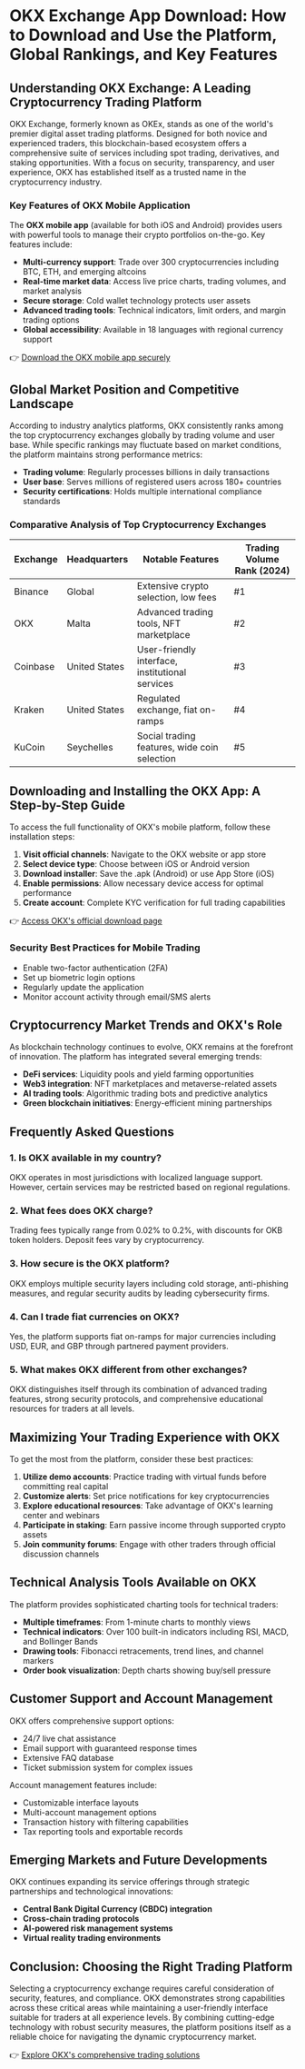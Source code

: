 # OKX Exchange App Download: How to Download and Use the Platform, Global Rankings, and Key Features

## Understanding OKX Exchange: A Leading Cryptocurrency Trading Platform

OKX Exchange, formerly known as OKEx, stands as one of the world's premier digital asset trading platforms. Designed for both novice and experienced traders, this blockchain-based ecosystem offers a comprehensive suite of services including spot trading, derivatives, and staking opportunities. With a focus on security, transparency, and user experience, OKX has established itself as a trusted name in the cryptocurrency industry.

### Key Features of OKX Mobile Application

The **OKX mobile app** (available for both iOS and Android) provides users with powerful tools to manage their crypto portfolios on-the-go. Key features include:

- **Multi-currency support**: Trade over 300 cryptocurrencies including BTC, ETH, and emerging altcoins
- **Real-time market data**: Access live price charts, trading volumes, and market analysis
- **Secure storage**: Cold wallet technology protects user assets
- **Advanced trading tools**: Technical indicators, limit orders, and margin trading options
- **Global accessibility**: Available in 18 languages with regional currency support

👉 [Download the OKX mobile app securely](https://bit.ly/okx-bonus)

## Global Market Position and Competitive Landscape

According to industry analytics platforms, OKX consistently ranks among the top cryptocurrency exchanges globally by trading volume and user base. While specific rankings may fluctuate based on market conditions, the platform maintains strong performance metrics:

- **Trading volume**: Regularly processes billions in daily transactions
- **User base**: Serves millions of registered users across 180+ countries
- **Security certifications**: Holds multiple international compliance standards

### Comparative Analysis of Top Cryptocurrency Exchanges

| Exchange | Headquarters | Notable Features | Trading Volume Rank (2024) |
|---------|----------------|------------------|-----------------------------|
| Binance | Global | Extensive crypto selection, low fees | #1 |
| OKX | Malta | Advanced trading tools, NFT marketplace | #2 |
| Coinbase | United States | User-friendly interface, institutional services | #3 |
| Kraken | United States | Regulated exchange, fiat on-ramps | #4 |
| KuCoin | Seychelles | Social trading features, wide coin selection | #5 |

## Downloading and Installing the OKX App: A Step-by-Step Guide

To access the full functionality of OKX's mobile platform, follow these installation steps:

1. **Visit official channels**: Navigate to the OKX website or app store
2. **Select device type**: Choose between iOS or Android version
3. **Download installer**: Save the .apk (Android) or use App Store (iOS)
4. **Enable permissions**: Allow necessary device access for optimal performance
5. **Create account**: Complete KYC verification for full trading capabilities

👉 [Access OKX's official download page](https://bit.ly/okx-bonus)

### Security Best Practices for Mobile Trading

- Enable two-factor authentication (2FA)
- Set up biometric login options
- Regularly update the application
- Monitor account activity through email/SMS alerts

## Cryptocurrency Market Trends and OKX's Role

As blockchain technology continues to evolve, OKX remains at the forefront of innovation. The platform has integrated several emerging trends:

- **DeFi services**: Liquidity pools and yield farming opportunities
- **Web3 integration**: NFT marketplaces and metaverse-related assets
- **AI trading tools**: Algorithmic trading bots and predictive analytics
- **Green blockchain initiatives**: Energy-efficient mining partnerships

## Frequently Asked Questions

### 1. Is OKX available in my country?
OKX operates in most jurisdictions with localized language support. However, certain services may be restricted based on regional regulations.

### 2. What fees does OKX charge?
Trading fees typically range from 0.02% to 0.2%, with discounts for OKB token holders. Deposit fees vary by cryptocurrency.

### 3. How secure is the OKX platform?
OKX employs multiple security layers including cold storage, anti-phishing measures, and regular security audits by leading cybersecurity firms.

### 4. Can I trade fiat currencies on OKX?
Yes, the platform supports fiat on-ramps for major currencies including USD, EUR, and GBP through partnered payment providers.

### 5. What makes OKX different from other exchanges?
OKX distinguishes itself through its combination of advanced trading features, strong security protocols, and comprehensive educational resources for traders at all levels.

## Maximizing Your Trading Experience with OKX

To get the most from the platform, consider these best practices:

1. **Utilize demo accounts**: Practice trading with virtual funds before committing real capital
2. **Customize alerts**: Set price notifications for key cryptocurrencies
3. **Explore educational resources**: Take advantage of OKX's learning center and webinars
4. **Participate in staking**: Earn passive income through supported crypto assets
5. **Join community forums**: Engage with other traders through official discussion channels

## Technical Analysis Tools Available on OKX

The platform provides sophisticated charting tools for technical traders:

- **Multiple timeframes**: From 1-minute charts to monthly views
- **Technical indicators**: Over 100 built-in indicators including RSI, MACD, and Bollinger Bands
- **Drawing tools**: Fibonacci retracements, trend lines, and channel markers
- **Order book visualization**: Depth charts showing buy/sell pressure

## Customer Support and Account Management

OKX offers comprehensive support options:

- 24/7 live chat assistance
- Email support with guaranteed response times
- Extensive FAQ database
- Ticket submission system for complex issues

Account management features include:

- Customizable interface layouts
- Multi-account management options
- Transaction history with filtering capabilities
- Tax reporting tools and exportable records

## Emerging Markets and Future Developments

OKX continues expanding its service offerings through strategic partnerships and technological innovations:

- **Central Bank Digital Currency (CBDC) integration**
- **Cross-chain trading protocols**
- **AI-powered risk management systems**
- **Virtual reality trading environments**

## Conclusion: Choosing the Right Trading Platform

Selecting a cryptocurrency exchange requires careful consideration of security, features, and compliance. OKX demonstrates strong capabilities across these critical areas while maintaining a user-friendly interface suitable for traders at all experience levels. By combining cutting-edge technology with robust security measures, the platform positions itself as a reliable choice for navigating the dynamic cryptocurrency market.

👉 [Explore OKX's comprehensive trading solutions](https://bit.ly/okx-bonus)